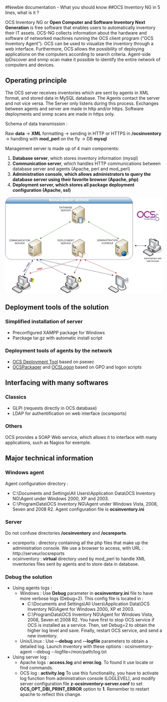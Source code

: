 #Newbie documentation - What you should know
##OCS Inventory NG in 5 lines, what is it ?

OCS Inventory NG or **Open Computer and Software Inventory Next Generation** is free software that enables users to automatically inventory their IT assets. OCS-NG collects information about the hardware and software of networked machines running the OCS client program ("OCS Inventory Agent"). OCS can be used to visualize the inventory through a web interface. Furthermore, OCS allows the possibility of deploying applications on the computers according to search criteria. Agent-side IpDiscover and snmp scan make it possible to identify the entire network of computers and devices.

## Operating principle

The OCS server receives inventories which are sent by agents in XML format, and stored data in MySQL database. The Agents contact the server and not vice versa. The Server only listens during this process. Exchanges between agents and server are made in http and/or https. Software deployments and snmp scans are made in https only.

Schema of data transmission :

Raw **data** -> **XML** formatting -> sending in HTTP or HTTPS in **/ocsinventory** -> handling with **mod_perl** on the fly -> DB **mysql**

Management server is made up of 4 main components:

1. **Database server**, which stores inventory information (mysql)
2. **Communication server**, which handles HTTP communications between database server and agents (Apache, perl and mod_perl)
3. **Administration console, which allows administrators to query the database server using their favorite browser (Apache, php)**
4. **Deployment server, which stores all package deployment configuration (Apache, ssl)**

![OCS Inventory Structure Diagram](Architecture_OCS.jpg)

## Deployment tools of the solution

### **Simplified installation of server**
* Preconfigured XAMPP package for Windows
* Parckage tar.gz with automatic install script

### **Deployment tools of agents by the network**
* [OCS Deployment Tool](http://wiki.ocsinventory-ng.org/index.php/Documentation:DeployTool/fr) based on psexec
* [OCSPackager](http://wiki.ocsinventory-ng.org/index.php/Documentation:Packager) and [OCSLogon](http://wiki.ocsinventory-ng.org/index.php/Documentation:WindowsAgent#Deploying_Agent_using_launcher_OcsLogon.exe_through_Login_Script_or_Active_Directory_GPO.) based on GPO and logon scripts

## Interfacing with many softwares

### **Classics**
* GLPI (requests directly in OCS database)
* LDAP for authentification on web interface (ocsreports)

### **Others**
OCS provides a SOAP Web service, which allows it to interface with many applications, such as Nagios for exemple.

## Major technical information

### **Windows agent**
Agent configuration directory :
* C:\Documents and Settings\All Users\Application Data\OCS Inventory NG\Agent under Windows 2000, XP and 2003.
* C:\ProgramData\OCS Inventory NG\Agent under Windows Vista, 2008, Seven and 2008 R2.
Agent configuration file is **ocsinventory.ini**

### **Server**
Do not confuse directories **/ocsinventory** and **/ocsreports**.
* ocsreports : directory containing all the php files that make up the administration console.
We use a browser to access, with URL : http://serveur/ocsreports
* ocsinventory : **virtual** directory used by mod_perl to handle XML inventories files sent by agents and to store data in database.

### **Debug the solution**
* Using agents logs :
    * Windows : Use **Debug** parameter in **ocsinventory.ini** file to have more verbose logs (Debug=2). This config file is located in :
        * C:\Documents and Settings\All Users\Application Data\OCS Inventory NG\Agent for Windows 2000, XP et 2003.
        * C:\ProgramData\OCS Inventory NG\Agent for Windows Vista, 2008, Seven et 2008 R2.
You have first to stop OCS service if OCS is installed as a service. Then, set Debug=2 to obtain the higher log level and save. Finally, restart OCS service, and send a new inventory.
    * Unix/Linux : Use **--debug** and **--logfile** parameters to obtain a detailed log.
Launch inventory with these options : ocsinventory-agent --debug --logfile=/mon/path/log.txt
* Using server log :
    * Apache logs : **access.log** and **error.log**. To found it use locate or find commands.
    * OCS log : **activity.log**
To use this functionality, you have to activate log function from administration console (LOGLEVEL), and modify server configuration file **z-ocsinventory-server.conf** to set **OCS_OPT_DBI_PRINT_ERROR** option to **1**.
Remember to restart apache to reflect this change.
